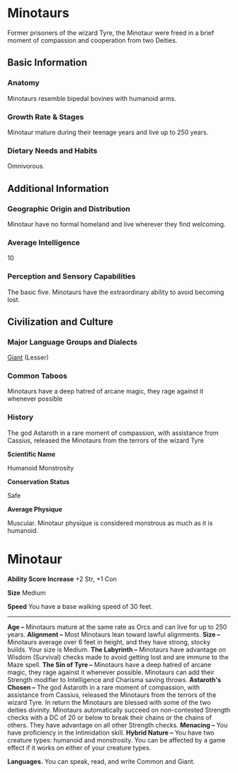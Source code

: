 Minotaurs
=========

Former prisoners of the wizard Tyre, the Minotaur were freed in a brief moment of compassion and cooperation from two Deities.

Basic Information
-----------------

### Anatomy

Minotaurs resemble bipedal bovines with humanoid arms.

### Growth Rate & Stages

Minotaur mature during their teenage years and live up to 250 years.

### Dietary Needs and Habits

Omnivorous.

Additional Information
----------------------

### Geographic Origin and Distribution

Minotaur have no formal homeland and live wherever they find welcoming.

### Average Intelligence

10

### Perception and Sensory Capabilities

The basic five. Minotaurs have the extraordinary ability to avoid becoming lost.

Civilization and Culture
------------------------

### Major Language Groups and Dialects

[Giant](/w/Ecaros-xohoo/a/giant-article) (Lesser)

### Common Taboos

Minotaurs have a deep hatred of arcane magic, they rage against it whenever possible

### History

The god Astaroth in a rare moment of compassion, with assistance from Cassius, released the Minotaurs from the terrors of the wizard Tyre

**Scientific Name**

Humanoid Monstrosity

**Conservation Status**

Safe

**Average Physique**

Muscular. Minotaur physique is considered monstrous as much as it is humanoid.


Minotaur
========

**Ability Score Increase** +2 Str, +1 Con

**Size** Medium

**Speed** You have a base walking speed of 30 feet.

* * *

**Age –** Minotaurs mature at the same rate as Orcs and can live for up to 250 years.  **Alignment –** Most Minotaurs lean toward lawful alignments.  **Size –** Minotaurs average over 6 feet in height, and they have strong, stocky builds. Your size is Medium.  **The Labyrinth –** Minotaurs have advantage on Wisdom (Survival) checks made to avoid getting lost and are immune to the Maze spell.  **The Sin of Tyre –** Minotaurs have a deep hatred of arcane magic, they rage against it whenever possible. Minotaurs can add their Strength modifier to Intelligence and Charisma saving throws.  **Astaroth's Chosen –** The god Astaroth in a rare moment of compassion, with assistance from Cassius, released the Minotaurs from the terrors of the wizard Tyre. In return the Minotaurs are blessed with some of the two deities divinity. Minotaurs automatically succeed on non-contested Strength checks with a DC of 20 or below to break their chains or the chains of others. They have advantage on all other Strength checks.  **Menacing –** You have proficiency in the Intimidation skill.  **Hybrid Nature –** You have two creature types: humanoid and monstrosity. You can be affected by a game effect if it works on either of your creature types.

**Languages.** ​​​​​​​You can speak, read, and write Common and Giant.
